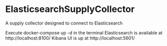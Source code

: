 # ElasticsearchSupplyCollector
A supply collector designed to connect to Elasticsearch

Execute docker-compose up -d in the terminal
Elasticsearch is available at http://localhost:8100/
Kibana UI is up at http://localhost:5601/
